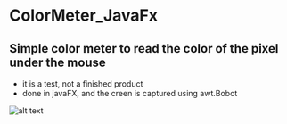 # ColorMeter_JavaFx

## Simple color meter to read the color of the pixel under the mouse

* it is a test, not a finished product
* done in javaFX, and the creen is captured using awt.Bobot

![alt text](https://github.com/Ulises33/ColorMeter_JavaFx/blob/master/eg.png)

